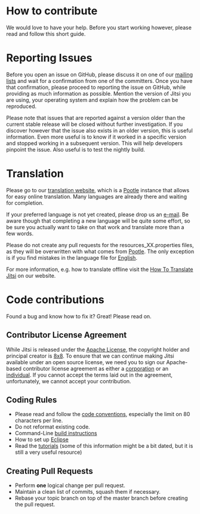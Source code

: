 # How to contribute
We would love to have your help. Before you start working however, please read
and follow this short guide.

# Reporting Issues
Before you open an issue on GitHub, please discuss it on one of our
[mailing lists](https://jitsi.org/Development/MailingLists) and wait for a 
confirmation from one of the committers. Once you have that confirmation, 
please proceed to reporting the issue on GitHub, while providing as much 
information as possible. Mention the version of Jitsi you are using, your 
operating system and explain how the problem can be reproduced.

Please note that issues that are reported against a version older than the 
current stable release will be closed without further investigation. If you 
discover however that the issue also exists in an older version, this is 
useful information. Even more useful is to know if it worked in a specific 
version and stopped working in a subsequent version. This will help 
developers pinpoint the issue. Also useful is to test the nightly build.

# Translation
Please go to our [translation website](http://translate.jitsi.org), which is a
[Pootle](http://pootle.translatehouse.org/) instance that allows for easy
online translation. Many languages are already there and waiting for completion.

If your preferred language is not yet created, please drop us an
[e-mail](mailto:dev@jitsi.org). Be aware though that completing a new language
will be quite some effort, so be sure you actually want to take on that
work and translate more than a few words.

Please do not create any pull requests for the resources_XX.properties files,
as they will be overwritten with what comes from
[Pootle](http://translate.jitsi.org). The only exception is if you find
mistakes in the language file for
[English](https://github.com/jitsi/jitsi/blob/master/resources/languages/resources.properties).

For more information, e.g. how to translate offline visit the
[How To Translate Jitsi](https://jitsi.org/Documentation/HowToTranslateSIPCommunicator)
on our website.

# Code contributions
Found a bug and know how to fix it? Great! Please read on.

## Contributor License Agreement
While Jitsi is released under the
[Apache License](https://github.com/jitsi/jitsi/blob/master/LICENSE), the copyright
holder and principal creator is [8x8](https://www.8x8.com/). To
ensure that we can continue making Jitsi available under an open source license,
we need you to sign our Apache-based contributor 
license agreement as either a [corporation](https://jitsi.org/ccla) or an 
[individual](https://jitsi.org/icla). If you cannot accept the terms laid out 
in the agreement, unfortunately, we cannot accept your contribution.

## Coding Rules
- Please read and follow the [code conventions](https://desktop.jitsi.org/Documentation/CodeConvention),
  especially the limit on 80 characters per line.
- Do not reformat existing code.
- Command-Line [build instructions](https://desktop.jitsi.org/Documentation/RetrievingAndBuildingTheSources)
- How to set up [Eclipse](https://desktop.jitsi.org/Documentation/ConfigureEclipseNew)
- Read the [tutorials](https://desktop.jitsi.org/Documentation/DeveloperDocumentation) (some of this information might be a bit dated, but it is still a very useful resource)

## Creating Pull Requests
- Perform **one** logical change per pull request.
- Maintain a clean list of commits, squash them if necessary.
- Rebase your topic branch on top of the master branch before creating the pull request.
